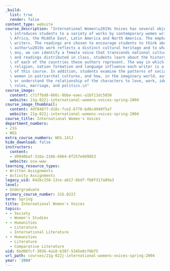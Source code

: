 ```yaml
---
_build:
  list: true
  render: false
content_type: website
course_description: "International Women\u2019s Voices has several objectives. It\
  \ introduces students to a variety of works by contemporary women writers from Asia,\
  \ Africa, the Middle East, Latin America and North America. The emphasis is on non-western\
  \ writers. The readings are chosen to encourage students to think about how each\
  \ author\u2019s work reflects a distinct cultural heritage and to what extent, if\
  \ any, we can identify a female voice that transcends national cultures. In lectures\
  \ and readings distributed in class, students learn about the history and culture\
  \ of each of the countries these authors represent. The way in which colonialism,\
  \ religion, nation formation and language influence each writer is a major concern\
  \ of this course. In addition, students examine the patterns of socialization of\
  \ women in patriarchal cultures, and how, in the imaginary world, authors resolve\
  \ or understand the relationship of the characters to love, work, identity, sex\
  \ roles, marriage, and politics.\n"
course_image:
  content: c71ffbd8-666c-8bbe-eaec-a1bf11dc5050
  website: 21g-022j-international-womens-voices-spring-2004
course_image_thumbnail:
  content: 4df84877-d10c-fce2-6776-bd6c4948f5a7
  website: 21g-022j-international-womens-voices-spring-2004
course_title: International Women's Voices
department_numbers:
- 21G
- WGS
extra_course_numbers: WGS.141J
hide_download: false
instructors:
  content:
  - d9940baf-316a-2166-6964-0f257e9d9853
  website: ocw-www
learning_resource_types:
- Written Assignments
- Activity Assignments
legacy_uid: 642bc258-13ce-a617-6bdf-fb0f317a89a3
level:
- Undergraduate
primary_course_number: 21G.022J
term: Spring
title: International Women's Voices
topics:
- - Society
  - Women's Studies
- - Humanities
  - Literature
  - International Literature
- - Humanities
  - Literature
  - Comparative Literature
uid: 6bd06fcf-3036-4a18-b387-5345e0cf6bf5
url_path: courses/21g-022j-international-womens-voices-spring-2004
year: '2004'
---
```

